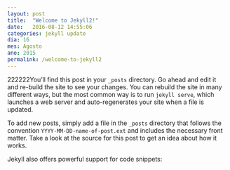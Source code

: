 ```yaml
---
layout: post
title:  "Welcome to Jekyll2!"
date:   2016-08-12 14:55:06
categories: jekyll update
dia: 16
mes: Agosto
ano: 2015
permalink: /welcome-to-jekyll2
---
```

222222You’ll find this post in your `_posts` directory. Go ahead and edit it and re-build the site to see your changes. You can rebuild the site in many different ways, but the most common way is to run `jekyll serve`, which launches a web server and auto-regenerates your site when a file is updated.

To add new posts, simply add a file in the `_posts` directory that follows the convention `YYYY-MM-DD-name-of-post.ext` and includes the necessary front matter. Take a look at the source for this post to get an idea about how it works.

Jekyll also offers powerful support for code snippets:


